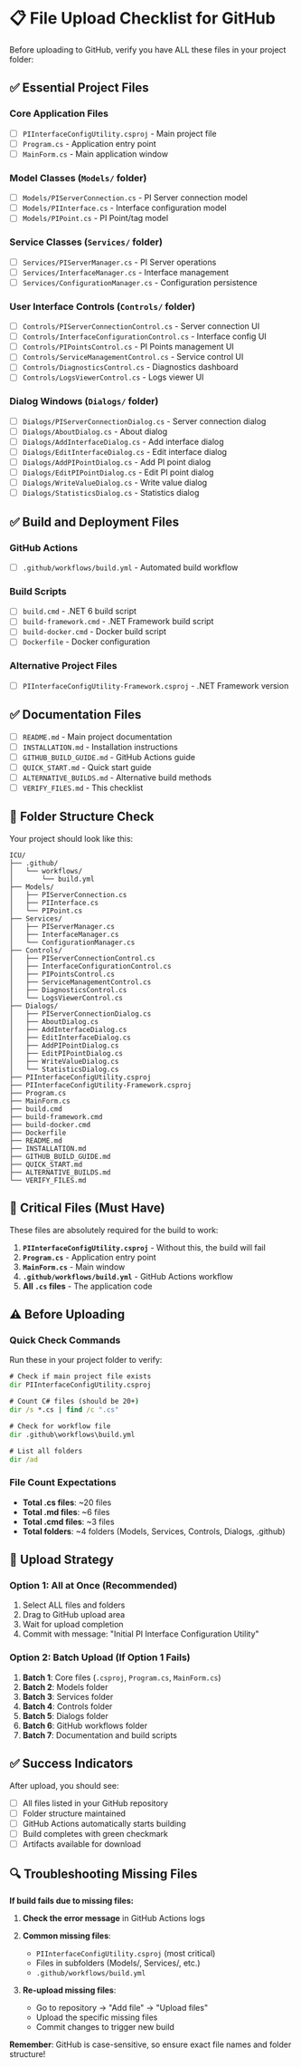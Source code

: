 # 📋 File Upload Checklist for GitHub

Before uploading to GitHub, verify you have ALL these files in your project folder:

## ✅ Essential Project Files

### Core Application Files
- [ ] `PIInterfaceConfigUtility.csproj` - Main project file
- [ ] `Program.cs` - Application entry point
- [ ] `MainForm.cs` - Main application window

### Model Classes (`Models/` folder)
- [ ] `Models/PIServerConnection.cs` - PI Server connection model
- [ ] `Models/PIInterface.cs` - Interface configuration model  
- [ ] `Models/PIPoint.cs` - PI Point/tag model

### Service Classes (`Services/` folder)
- [ ] `Services/PIServerManager.cs` - PI Server operations
- [ ] `Services/InterfaceManager.cs` - Interface management
- [ ] `Services/ConfigurationManager.cs` - Configuration persistence

### User Interface Controls (`Controls/` folder)
- [ ] `Controls/PIServerConnectionControl.cs` - Server connection UI
- [ ] `Controls/InterfaceConfigurationControl.cs` - Interface config UI
- [ ] `Controls/PIPointsControl.cs` - PI Points management UI
- [ ] `Controls/ServiceManagementControl.cs` - Service control UI
- [ ] `Controls/DiagnosticsControl.cs` - Diagnostics dashboard
- [ ] `Controls/LogsViewerControl.cs` - Logs viewer UI

### Dialog Windows (`Dialogs/` folder)
- [ ] `Dialogs/PIServerConnectionDialog.cs` - Server connection dialog
- [ ] `Dialogs/AboutDialog.cs` - About dialog
- [ ] `Dialogs/AddInterfaceDialog.cs` - Add interface dialog
- [ ] `Dialogs/EditInterfaceDialog.cs` - Edit interface dialog
- [ ] `Dialogs/AddPIPointDialog.cs` - Add PI point dialog
- [ ] `Dialogs/EditPIPointDialog.cs` - Edit PI point dialog
- [ ] `Dialogs/WriteValueDialog.cs` - Write value dialog
- [ ] `Dialogs/StatisticsDialog.cs` - Statistics dialog

## ✅ Build and Deployment Files

### GitHub Actions
- [ ] `.github/workflows/build.yml` - Automated build workflow

### Build Scripts
- [ ] `build.cmd` - .NET 6 build script
- [ ] `build-framework.cmd` - .NET Framework build script
- [ ] `build-docker.cmd` - Docker build script
- [ ] `Dockerfile` - Docker configuration

### Alternative Project Files
- [ ] `PIInterfaceConfigUtility-Framework.csproj` - .NET Framework version

## ✅ Documentation Files

- [ ] `README.md` - Main project documentation
- [ ] `INSTALLATION.md` - Installation instructions
- [ ] `GITHUB_BUILD_GUIDE.md` - GitHub Actions guide
- [ ] `QUICK_START.md` - Quick start guide
- [ ] `ALTERNATIVE_BUILDS.md` - Alternative build methods
- [ ] `VERIFY_FILES.md` - This checklist

## 📁 Folder Structure Check

Your project should look like this:

```
ICU/
├── .github/
│   └── workflows/
│       └── build.yml
├── Models/
│   ├── PIServerConnection.cs
│   ├── PIInterface.cs
│   └── PIPoint.cs
├── Services/
│   ├── PIServerManager.cs
│   ├── InterfaceManager.cs
│   └── ConfigurationManager.cs
├── Controls/
│   ├── PIServerConnectionControl.cs
│   ├── InterfaceConfigurationControl.cs
│   ├── PIPointsControl.cs
│   ├── ServiceManagementControl.cs
│   ├── DiagnosticsControl.cs
│   └── LogsViewerControl.cs
├── Dialogs/
│   ├── PIServerConnectionDialog.cs
│   ├── AboutDialog.cs
│   ├── AddInterfaceDialog.cs
│   ├── EditInterfaceDialog.cs
│   ├── AddPIPointDialog.cs
│   ├── EditPIPointDialog.cs
│   ├── WriteValueDialog.cs
│   └── StatisticsDialog.cs
├── PIInterfaceConfigUtility.csproj
├── PIInterfaceConfigUtility-Framework.csproj
├── Program.cs
├── MainForm.cs
├── build.cmd
├── build-framework.cmd
├── build-docker.cmd
├── Dockerfile
├── README.md
├── INSTALLATION.md
├── GITHUB_BUILD_GUIDE.md
├── QUICK_START.md
├── ALTERNATIVE_BUILDS.md
└── VERIFY_FILES.md
```

## 🚨 Critical Files (Must Have)

These files are absolutely required for the build to work:

1. **`PIInterfaceConfigUtility.csproj`** - Without this, the build will fail
2. **`Program.cs`** - Application entry point
3. **`MainForm.cs`** - Main window
4. **`.github/workflows/build.yml`** - GitHub Actions workflow
5. **All `.cs` files** - The application code

## ⚠️ Before Uploading

### Quick Check Commands

Run these in your project folder to verify:

```cmd
# Check if main project file exists
dir PIInterfaceConfigUtility.csproj

# Count C# files (should be 20+)
dir /s *.cs | find /c ".cs"

# Check for workflow file
dir .github\workflows\build.yml

# List all folders
dir /ad
```

### File Count Expectations
- **Total .cs files**: ~20 files
- **Total .md files**: ~6 files  
- **Total .cmd files**: ~3 files
- **Total folders**: ~4 folders (Models, Services, Controls, Dialogs, .github)

## 🎯 Upload Strategy

### Option 1: All at Once (Recommended)
1. Select ALL files and folders
2. Drag to GitHub upload area
3. Wait for upload completion
4. Commit with message: "Initial PI Interface Configuration Utility"

### Option 2: Batch Upload (If Option 1 Fails)
1. **Batch 1**: Core files (`.csproj`, `Program.cs`, `MainForm.cs`)
2. **Batch 2**: Models folder
3. **Batch 3**: Services folder  
4. **Batch 4**: Controls folder
5. **Batch 5**: Dialogs folder
6. **Batch 6**: GitHub workflows folder
7. **Batch 7**: Documentation and build scripts

## ✅ Success Indicators

After upload, you should see:
- [ ] All files listed in your GitHub repository
- [ ] Folder structure maintained
- [ ] GitHub Actions automatically starts building
- [ ] Build completes with green checkmark
- [ ] Artifacts available for download

## 🔍 Troubleshooting Missing Files

**If build fails due to missing files:**

1. **Check the error message** in GitHub Actions logs
2. **Common missing files**:
   - `PIInterfaceConfigUtility.csproj` (most critical)
   - Files in subfolders (Models/, Services/, etc.)
   - `.github/workflows/build.yml`

3. **Re-upload missing files**:
   - Go to repository → "Add file" → "Upload files"
   - Upload the specific missing files
   - Commit changes to trigger new build

**Remember**: GitHub is case-sensitive, so ensure exact file names and folder structure! 